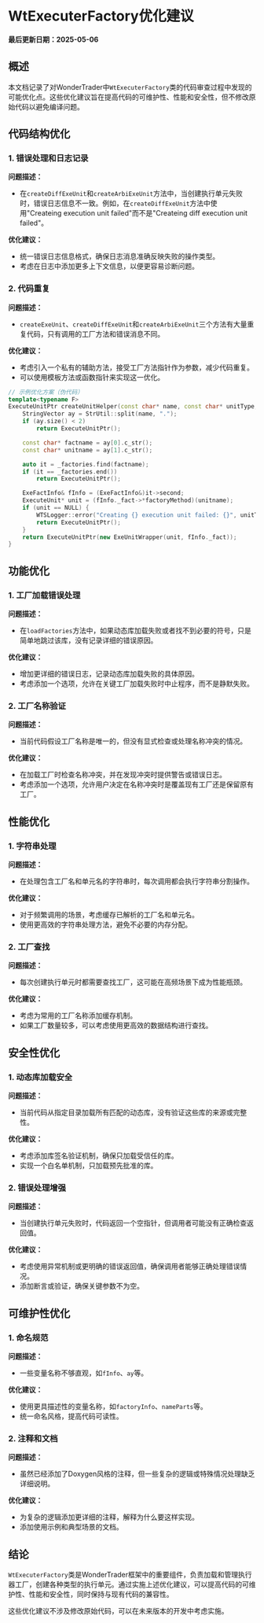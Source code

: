 # WtExecuterFactory优化建议

**最后更新日期：2025-05-06**

## 概述

本文档记录了对WonderTrader中`WtExecuterFactory`类的代码审查过程中发现的可能优化点。这些优化建议旨在提高代码的可维护性、性能和安全性，但不修改原始代码以避免编译问题。

## 代码结构优化

### 1. 错误处理和日志记录

**问题描述：**
- 在`createDiffExeUnit`和`createArbiExeUnit`方法中，当创建执行单元失败时，错误日志信息不一致。例如，在`createDiffExeUnit`方法中使用"Createing execution unit failed"而不是"Createing diff execution unit failed"。

**优化建议：**
- 统一错误日志信息格式，确保日志消息准确反映失败的操作类型。
- 考虑在日志中添加更多上下文信息，以便更容易诊断问题。

### 2. 代码重复

**问题描述：**
- `createExeUnit`、`createDiffExeUnit`和`createArbiExeUnit`三个方法有大量重复代码，只有调用的工厂方法和错误消息不同。

**优化建议：**
- 考虑引入一个私有的辅助方法，接受工厂方法指针作为参数，减少代码重复。
- 可以使用模板方法或函数指针来实现这一优化。

```cpp
// 示例优化方案（伪代码）
template<typename F>
ExecuteUnitPtr createUnitHelper(const char* name, const char* unitType, F factoryMethod) {
    StringVector ay = StrUtil::split(name, ".");
    if (ay.size() < 2)
        return ExecuteUnitPtr();

    const char* factname = ay[0].c_str();
    const char* unitname = ay[1].c_str();

    auto it = _factories.find(factname);
    if (it == _factories.end())
        return ExecuteUnitPtr();

    ExeFactInfo& fInfo = (ExeFactInfo&)it->second;
    ExecuteUnit* unit = (fInfo._fact->*factoryMethod)(unitname);
    if (unit == NULL) {
        WTSLogger::error("Creating {} execution unit failed: {}", unitType, name);
        return ExecuteUnitPtr();
    }
    return ExecuteUnitPtr(new ExeUnitWrapper(unit, fInfo._fact));
}
```

## 功能优化

### 1. 工厂加载错误处理

**问题描述：**
- 在`loadFactories`方法中，如果动态库加载失败或者找不到必要的符号，只是简单地跳过该库，没有记录详细的错误原因。

**优化建议：**
- 增加更详细的错误日志，记录动态库加载失败的具体原因。
- 考虑添加一个选项，允许在关键工厂加载失败时中止程序，而不是静默失败。

### 2. 工厂名称验证

**问题描述：**
- 当前代码假设工厂名称是唯一的，但没有显式检查或处理名称冲突的情况。

**优化建议：**
- 在加载工厂时检查名称冲突，并在发现冲突时提供警告或错误日志。
- 考虑添加一个选项，允许用户决定在名称冲突时是覆盖现有工厂还是保留原有工厂。

## 性能优化

### 1. 字符串处理

**问题描述：**
- 在处理包含工厂名和单元名的字符串时，每次调用都会执行字符串分割操作。

**优化建议：**
- 对于频繁调用的场景，考虑缓存已解析的工厂名和单元名。
- 使用更高效的字符串处理方法，避免不必要的内存分配。

### 2. 工厂查找

**问题描述：**
- 每次创建执行单元时都需要查找工厂，这可能在高频场景下成为性能瓶颈。

**优化建议：**
- 考虑为常用的工厂名称添加缓存机制。
- 如果工厂数量较多，可以考虑使用更高效的数据结构进行查找。

## 安全性优化

### 1. 动态库加载安全

**问题描述：**
- 当前代码从指定目录加载所有匹配的动态库，没有验证这些库的来源或完整性。

**优化建议：**
- 考虑添加库签名验证机制，确保只加载受信任的库。
- 实现一个白名单机制，只加载预先批准的库。

### 2. 错误处理增强

**问题描述：**
- 当创建执行单元失败时，代码返回一个空指针，但调用者可能没有正确检查返回值。

**优化建议：**
- 考虑使用异常机制或更明确的错误返回值，确保调用者能够正确处理错误情况。
- 添加断言或验证，确保关键参数不为空。

## 可维护性优化

### 1. 命名规范

**问题描述：**
- 一些变量名称不够直观，如`fInfo`、`ay`等。

**优化建议：**
- 使用更具描述性的变量名称，如`factoryInfo`、`nameParts`等。
- 统一命名风格，提高代码可读性。

### 2. 注释和文档

**问题描述：**
- 虽然已经添加了Doxygen风格的注释，但一些复杂的逻辑或特殊情况处理缺乏详细说明。

**优化建议：**
- 为复杂的逻辑添加更详细的注释，解释为什么要这样实现。
- 添加使用示例和典型场景的文档。

## 结论

`WtExecuterFactory`类是WonderTrader框架中的重要组件，负责加载和管理执行器工厂，创建各种类型的执行单元。通过实施上述优化建议，可以提高代码的可维护性、性能和安全性，同时保持与现有代码的兼容性。

这些优化建议不涉及修改原始代码，可以在未来版本的开发中考虑实施。
